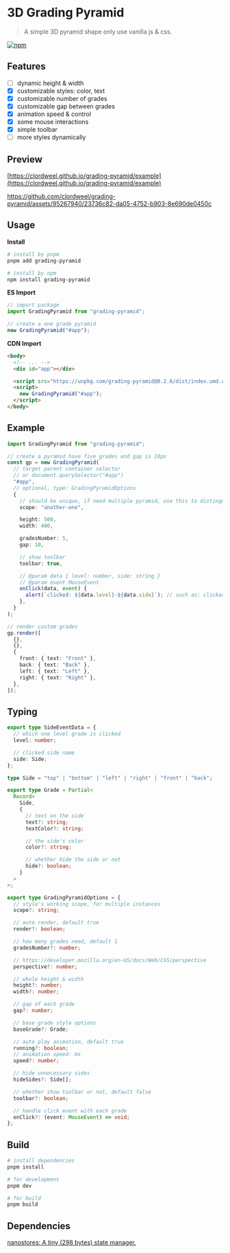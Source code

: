 # 3D Grading Pyramid

> A simple 3D pyramid shape only use vanilla js & css.

[![npm](https://img.shields.io/npm/v/grading-pyramid)](https://www.npmjs.com/package/grading-pyramid)

## Features

- [ ] dynamic height & width
- [x] customizable styles: color, text
- [x] customizable number of grades
- [x] customizable gap between grades
- [x] animation speed & control
- [x] some mouse interactions
- [x] simple toolbar
- [ ] more styles dynamically

## Preview

[https://clordweel.github.io/grading-pyramid/example](https://clordweel.github.io/grading-pyramid/example)

https://github.com/clordweel/grading-pyramid/assets/95267940/23736c82-da05-4752-b903-8e690de0450c

## Usage

**Install**

```sh
# install by pnpm
pnpm add grading-pyramid

# install by npm
npm install grading-pyramid
```

**ES Import**

```js
// import package
import GradingPyramid from "grading-pyramid";

// create a one grade pyramid
new GradingPyramid("#app");
```

**CDN Import**

```html
<body>
  <!-- ... -->
  <div id="app"></div>

  <script src="https://unpkg.com/grading-pyramid@0.2.6/dist/index.umd.cjs"></script>
  <script>
    new GradingPyramid("#app");
  </script>
</body>
```

## Example

```ts
import GradingPyramid from "grading-pyramid";

// create a pyramid have five grades and gap is 10px
const gp = new GradingPyramid(
  // target parent container selector
  // or document.querySelector("#app")
  "#app",
  // optional, type: GradingPyramidOptions
  {
    // should be unique, if need multiple pyramid, use this to distinguish
    scope: "another-one",

    height: 500,
    width: 400,

    gradesNumber: 5,
    gap: 10,

    // show toolbar
    toolbar: true,

    // @param data { level: number, side: string }
    // @param event MouseEvent
    onClick(data, event) {
      alert(`clicked: ${data.level}-${data.side}`); // such as: clicked: 2-front
    },
  }
);

// render custom grades
gp.render([
  {},
  {},
  {
    front: { text: "Front" },
    back: { text: "Back" },
    left: { text: "Left" },
    right: { text: "Right" },
  },
]);
```

## Typing

```ts
export type SideEventData = {
  // which one level grade is clicked
  level: number;

  // clicked side name
  side: Side;
};

type Side = "top" | "bottom" | "left" | "right" | "front" | "back";

export type Grade = Partial<
  Record<
    Side,
    {
      // text on the side
      text?: string;
      textColor?: string;

      // the side's color
      color?: string;

      // whether hide the side or not
      hide?: boolean;
    }
  >
>;

export type GradingPyramidOptions = {
  // style's working scope, for multiple instances
  scope?: string;

  // auto render, default true
  render?: boolean;

  // how many grades need, default 1
  gradesNumber?: number;

  // https://developer.mozilla.org/en-US/docs/Web/CSS/perspective
  perspective?: number;

  // whole height & width
  height?: number;
  width?: number;

  // gap of each grade
  gap?: number;

  // base grade style options
  baseGrade?: Grade;

  // auto play animation, default true
  running?: boolean;
  // animation speed: ms
  speed?: number;

  // hide unnecessary sides
  hideSides?: Side[];

  // whether show toolbar or not, default false
  toolbar?: boolean;

  // handle click event with each grade
  onClick?: (event: MouseEvent) => void;
};
```

## Build

```bash
# install dependencies
pnpm install

# for development
pnpm dev

# for build
pnpm build
```

## Dependencies

[nanostores: A tiny (298 bytes) state manager.](https://github.com/nanostores/nanostores)
